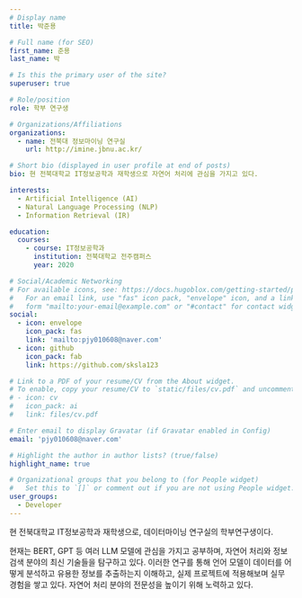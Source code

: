 ```yaml
---
# Display name
title: 박준용

# Full name (for SEO)
first_name: 준용
last_name: 박

# Is this the primary user of the site?
superuser: true

# Role/position
role: 학부 연구생

# Organizations/Affiliations
organizations:
  - name: 전북대 정보마이닝 연구실
    url: http://imine.jbnu.ac.kr/

# Short bio (displayed in user profile at end of posts)
bio: 현 전북대학교 IT정보공학과 재학생으로 자연어 처리에 관심을 가지고 있다.

interests:
  - Artificial Intelligence (AI)
  - Natural Language Processing (NLP)
  - Information Retrieval (IR)

education:
  courses:
    - course: IT정보공학과
      institution: 전북대학교 전주캠퍼스
      year: 2020

# Social/Academic Networking
# For available icons, see: https://docs.hugoblox.com/getting-started/page-builder/#icons
#   For an email link, use "fas" icon pack, "envelope" icon, and a link in the
#   form "mailto:your-email@example.com" or "#contact" for contact widget.
social:
  - icon: envelope
    icon_pack: fas
    link: 'mailto:pjy010608@naver.com'
  - icon: github
    icon_pack: fab
    link: https://github.com/sksla123

# Link to a PDF of your resume/CV from the About widget.
# To enable, copy your resume/CV to `static/files/cv.pdf` and uncomment the lines below.
# - icon: cv
#   icon_pack: ai
#   link: files/cv.pdf

# Enter email to display Gravatar (if Gravatar enabled in Config)
email: 'pjy010608@naver.com'

# Highlight the author in author lists? (true/false)
highlight_name: true

# Organizational groups that you belong to (for People widget)
#   Set this to `[]` or comment out if you are not using People widget.
user_groups:
  - Developer
---
```


현 전북대학교 IT정보공학과 재학생으로, 데이터마이닝 연구실의 학부연구생이다. 



현재는 BERT, GPT 등 여러 LLM 모델에 관심을 가지고 공부하며, 자연어 처리와 정보 검색 분야의 최신 기술들을 탐구하고 있다. 이러한 연구를 통해 언어 모델이 데이터를 어떻게 분석하고 유용한 정보를 추출하는지 이해하고, 실제 프로젝트에 적용해보며 실무 경험을 쌓고 있다. 자연어 처리 분야의 전문성을 높이기 위해 노력하고 있다.



